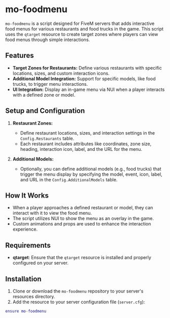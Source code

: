
# mo-foodmenu

`mo-foodmenu` is a script designed for FiveM servers that adds interactive food menus for various restaurants and food trucks in the game. This script uses the `qtarget` resource to create target zones where players can view food menus through simple interactions.

## Features

- **Target Zones for Restaurants:** Define various restaurants with specific locations, sizes, and custom interaction icons.
- **Additional Model Integration:** Support for specific models, like food trucks, to trigger menu interactions.
- **UI Integration:** Display an in-game menu via NUI when a player interacts with a defined zone or model.

## Setup and Configuration

1. **Restaurant Zones:** 
   - Define restaurant locations, sizes, and interaction settings in the `Config.Restaurants` table.
   - Each restaurant includes attributes like coordinates, zone size, heading, interaction icon, label, and the URL for the menu.

2. **Additional Models:**
   - Optionally, you can define additional models (e.g., food trucks) that trigger the menu display by specifying the model, event, icon, label, and URL in the `Config.AdditionalModels` table.

## How It Works

- When a player approaches a defined restaurant or model, they can interact with it to view the food menu.
- The script utilizes NUI to show the menu as an overlay in the game.
- Custom animations and props are used to enhance the interaction experience.

## Requirements

- **qtarget**: Ensure that the `qtarget` resource is installed and properly configured on your server.

## Installation

1. Clone or download the `mo-foodmenu` repository to your server's resources directory.
2. Add the resource to your server configuration file (`server.cfg`):

```lua
ensure mo-foodmenu
